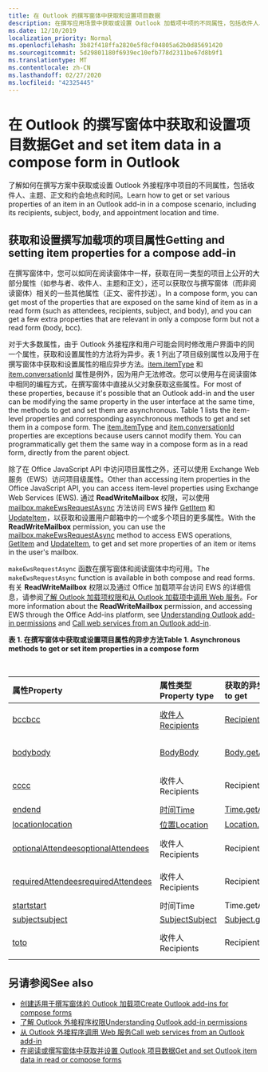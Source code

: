 ```yaml
---
title: 在 Outlook 的撰写窗体中获取和设置项目数据
description: 在撰写应用场景中获取或设置 Outlook 加载项中项的不同属性，包括收件人、主题、正文和约会地点和时间。
ms.date: 12/10/2019
localization_priority: Normal
ms.openlocfilehash: 3b82f418ffa2820e5f8cf04805a62b0d85691420
ms.sourcegitcommit: 5d29801180f6939ec10efb778d2311be67d8b9f1
ms.translationtype: MT
ms.contentlocale: zh-CN
ms.lasthandoff: 02/27/2020
ms.locfileid: "42325445"
---
```

# <a name="get-and-set-item-data-in-a-compose-form-in-outlook"></a><span data-ttu-id="1ac10-103">在 Outlook 的撰写窗体中获取和设置项目数据</span><span class="sxs-lookup"><span data-stu-id="1ac10-103">Get and set item data in a compose form in Outlook</span></span>

<span data-ttu-id="1ac10-104">了解如何在撰写方案中获取或设置 Outlook 外接程序中项目的不同属性，包括收件人、主题、正文和约会地点和时间。</span><span class="sxs-lookup"><span data-stu-id="1ac10-104">Learn how to get or set various properties of an item in an Outlook add-in in a compose scenario, including its recipients, subject, body, and appointment location and time.</span></span>

## <a name="getting-and-setting-item-properties-for-a-compose-add-in"></a><span data-ttu-id="1ac10-105">获取和设置撰写加载项的项目属性</span><span class="sxs-lookup"><span data-stu-id="1ac10-105">Getting and setting item properties for a compose add-in</span></span>

<span data-ttu-id="1ac10-106">在撰写窗体中，您可以如同在阅读窗体中一样，获取在同一类型的项目上公开的大部分属性（如参与者、收件人、主题和正文），还可以获取仅与撰写窗体（而非阅读窗体）相关的一些其他属性（正文、密件抄送）。</span><span class="sxs-lookup"><span data-stu-id="1ac10-106">In a compose form, you can get most of the properties that are exposed on the same kind of item as in a read form (such as attendees, recipients, subject, and body), and you can get a few extra properties that are relevant in only a compose form but not a read form (body, bcc).</span></span>

<span data-ttu-id="1ac10-p101">对于大多数属性，由于 Outlook 外接程序和用户可能会同时修改用户界面中的同一个属性，获取和设置属性的方法将为异步。表 1 列出了项目级别属性以及用于在撰写窗体中获取和设置属性的相应异步方法。[item.itemType](../reference/objectmodel/preview-requirement-set/office.context.mailbox.item.md#properties) 和 [item.conversationId](../reference/objectmodel/preview-requirement-set/office.context.mailbox.item.md#properties) 属性是例外，因为用户无法修改。您可以使用与在阅读窗体中相同的编程方式，在撰写窗体中直接从父对象获取这些属性。</span><span class="sxs-lookup"><span data-stu-id="1ac10-p101">For most of these properties, because it's possible that an Outlook add-in and the user can be modifying the same property in the user interface at the same time, the methods to get and set them are asynchronous. Table 1 lists the item-level properties and corresponding asynchronous methods to get and set them in a compose form. The  [item.itemType](../reference/objectmodel/preview-requirement-set/office.context.mailbox.item.md#properties) and [item.conversationId](../reference/objectmodel/preview-requirement-set/office.context.mailbox.item.md#properties) properties are exceptions because users cannot modify them. You can programmatically get them the same way in a compose form as in a read form, directly from the parent object.</span></span>

<span data-ttu-id="1ac10-111">除了在 Office JavaScript API 中访问项目属性之外，还可以使用 Exchange Web 服务（EWS）访问项目级属性。</span><span class="sxs-lookup"><span data-stu-id="1ac10-111">Other than accessing item properties in the Office JavaScript API, you can access item-level properties using Exchange Web Services (EWS).</span></span> <span data-ttu-id="1ac10-112">通过 **ReadWriteMailbox** 权限，可以使用 [mailbox.makeEwsRequestAsync](../reference/objectmodel/preview-requirement-set/office.context.mailbox.md#methods) 方法访问 EWS 操作 [GetItem](/exchange/client-developer/web-service-reference/getitem-operation) 和 [UpdateItem](/exchange/client-developer/web-service-reference/updateitem-operation)，以获取和设置用户邮箱中的一个或多个项目的更多属性。</span><span class="sxs-lookup"><span data-stu-id="1ac10-112">With the **ReadWriteMailbox** permission, you can use the [mailbox.makeEwsRequestAsync](../reference/objectmodel/preview-requirement-set/office.context.mailbox.md#methods) method to access EWS operations, [GetItem](/exchange/client-developer/web-service-reference/getitem-operation) and [UpdateItem](/exchange/client-developer/web-service-reference/updateitem-operation), to get and set more properties of an item or items in the user's mailbox.</span></span>

<span data-ttu-id="1ac10-113">`makeEwsRequestAsync` 函数在撰写窗体和阅读窗体中均可用。</span><span class="sxs-lookup"><span data-stu-id="1ac10-113">The `makeEwsRequestAsync` function is available in both compose and read forms.</span></span> <span data-ttu-id="1ac10-114">有关 **ReadWriteMailbox** 权限以及通过 Office 加载项平台访问 EWS 的详细信息，请参阅[了解 Outlook 加载项权限](understanding-outlook-add-in-permissions.md)和[从 Outlook 加载项中调用 Web 服务](web-services.md)。</span><span class="sxs-lookup"><span data-stu-id="1ac10-114">For more information about the **ReadWriteMailbox** permission, and accessing EWS through the Office Add-ins platform, see [Understanding Outlook add-in permissions](understanding-outlook-add-in-permissions.md) and [Call web services from an Outlook add-in](web-services.md).</span></span>

<span data-ttu-id="1ac10-115">**表 1. 在撰写窗体中获取或设置项目属性的异步方法**</span><span class="sxs-lookup"><span data-stu-id="1ac10-115">**Table 1. Asynchronous methods to get or set item properties in a compose form**</span></span>

<br/>

| <span data-ttu-id="1ac10-116">属性</span><span class="sxs-lookup"><span data-stu-id="1ac10-116">Property</span></span> | <span data-ttu-id="1ac10-117">属性类型</span><span class="sxs-lookup"><span data-stu-id="1ac10-117">Property type</span></span> | <span data-ttu-id="1ac10-118">获取的异步方法</span><span class="sxs-lookup"><span data-stu-id="1ac10-118">Asynchronous method to get</span></span> | <span data-ttu-id="1ac10-119">设置的异步方法</span><span class="sxs-lookup"><span data-stu-id="1ac10-119">Asynchronous method(s) to set</span></span> |
|:-----|:-----|:-----|:-----|
|[<span data-ttu-id="1ac10-120">bcc</span><span class="sxs-lookup"><span data-stu-id="1ac10-120">bcc</span></span>](../reference/objectmodel/preview-requirement-set/office.context.mailbox.item.md#properties)|[<span data-ttu-id="1ac10-121">收件人</span><span class="sxs-lookup"><span data-stu-id="1ac10-121">Recipients</span></span>](/javascript/api/outlook/office.Recipients)|[<span data-ttu-id="1ac10-122">Recipients.getAsync</span><span class="sxs-lookup"><span data-stu-id="1ac10-122">Recipients.getAsync</span></span>](/javascript/api/outlook/office.Recipients#getasync-options--callback-)|<span data-ttu-id="1ac10-123">[Recipients.addAsync](/javascript/api/outlook/office.Recipients#addasync-recipients--options--callback-), [Recipients.setAsync](/javascript/api/outlook/office.Recipients#setasync-recipients--options--callback-)</span><span class="sxs-lookup"><span data-stu-id="1ac10-123">[Recipients.addAsync](/javascript/api/outlook/office.Recipients#addasync-recipients--options--callback-), [Recipients.setAsync](/javascript/api/outlook/office.Recipients#setasync-recipients--options--callback-)</span></span>|
|[<span data-ttu-id="1ac10-124">body</span><span class="sxs-lookup"><span data-stu-id="1ac10-124">body</span></span>](../reference/objectmodel/preview-requirement-set/office.context.mailbox.item.md#properties)|[<span data-ttu-id="1ac10-125">Body</span><span class="sxs-lookup"><span data-stu-id="1ac10-125">Body</span></span>](/javascript/api/outlook/office.Body)|[<span data-ttu-id="1ac10-126">Body.getAsync</span><span class="sxs-lookup"><span data-stu-id="1ac10-126">Body.getAsync</span></span>](/javascript/api/outlook/office.Body#getasync-coerciontype--options--callback-)|<span data-ttu-id="1ac10-127">[Body.prependAsync](/javascript/api/outlook/office.Body#prependasync-data--options--callback-), [Body.setAsync](/javascript/api/outlook/office.Body#setasync-data--options--callback-), [Body.setSelectedDataAsync](/javascript/api/outlook/office.Body#setselecteddataasync-data--options--callback-)</span><span class="sxs-lookup"><span data-stu-id="1ac10-127">[Body.prependAsync](/javascript/api/outlook/office.Body#prependasync-data--options--callback-), [Body.setAsync](/javascript/api/outlook/office.Body#setasync-data--options--callback-), [Body.setSelectedDataAsync](/javascript/api/outlook/office.Body#setselecteddataasync-data--options--callback-)</span></span>|
|[<span data-ttu-id="1ac10-128">cc</span><span class="sxs-lookup"><span data-stu-id="1ac10-128">cc</span></span>](../reference/objectmodel/preview-requirement-set/office.context.mailbox.item.md#properties)|<span data-ttu-id="1ac10-129">收件人</span><span class="sxs-lookup"><span data-stu-id="1ac10-129">Recipients</span></span>|<span data-ttu-id="1ac10-130">Recipients.getAsync</span><span class="sxs-lookup"><span data-stu-id="1ac10-130">Recipients.getAsync</span></span>|<span data-ttu-id="1ac10-131">Recipients.addAsync Recipients.setAsync</span><span class="sxs-lookup"><span data-stu-id="1ac10-131">Recipients.addAsync Recipients.setAsync</span></span>|
|[<span data-ttu-id="1ac10-132">end</span><span class="sxs-lookup"><span data-stu-id="1ac10-132">end</span></span>](../reference/objectmodel/preview-requirement-set/office.context.mailbox.item.md#properties)|[<span data-ttu-id="1ac10-133">时间</span><span class="sxs-lookup"><span data-stu-id="1ac10-133">Time</span></span>](/javascript/api/outlook/office.Time)|[<span data-ttu-id="1ac10-134">Time.getAsync</span><span class="sxs-lookup"><span data-stu-id="1ac10-134">Time.getAsync</span></span>](/javascript/api/outlook/office.Time#getasync-options--callback-)|[<span data-ttu-id="1ac10-135">Time.setAsync</span><span class="sxs-lookup"><span data-stu-id="1ac10-135">Time.setAsync</span></span>](/javascript/api/outlook/office.Time#setasync-datetime--options--callback-)|
|[<span data-ttu-id="1ac10-136">location</span><span class="sxs-lookup"><span data-stu-id="1ac10-136">location</span></span>](../reference/objectmodel/preview-requirement-set/office.context.mailbox.item.md#properties)|[<span data-ttu-id="1ac10-137">位置</span><span class="sxs-lookup"><span data-stu-id="1ac10-137">Location</span></span>](/javascript/api/outlook/office.Location)|[<span data-ttu-id="1ac10-138">Location.getAsync</span><span class="sxs-lookup"><span data-stu-id="1ac10-138">Location.getAsync</span></span>](/javascript/api/outlook/office.Location#getasync-options--callback-)|[<span data-ttu-id="1ac10-139">Location.setAsync</span><span class="sxs-lookup"><span data-stu-id="1ac10-139">Location.setAsync</span></span>](/javascript/api/outlook/office.Location#setasync-location--options--callback-)|
|[<span data-ttu-id="1ac10-140">optionalAttendees</span><span class="sxs-lookup"><span data-stu-id="1ac10-140">optionalAttendees</span></span>](../reference/objectmodel/preview-requirement-set/office.context.mailbox.item.md#properties)|<span data-ttu-id="1ac10-141">收件人</span><span class="sxs-lookup"><span data-stu-id="1ac10-141">Recipients</span></span>|<span data-ttu-id="1ac10-142">Recipients.getAsync</span><span class="sxs-lookup"><span data-stu-id="1ac10-142">Recipients.getAsync</span></span>|<span data-ttu-id="1ac10-143">Recipients.addAsync Recipients.setAsync</span><span class="sxs-lookup"><span data-stu-id="1ac10-143">Recipients.addAsync Recipients.setAsync</span></span>|
|[<span data-ttu-id="1ac10-144">requiredAttendees</span><span class="sxs-lookup"><span data-stu-id="1ac10-144">requiredAttendees</span></span>](../reference/objectmodel/preview-requirement-set/office.context.mailbox.item.md#properties)|<span data-ttu-id="1ac10-145">收件人</span><span class="sxs-lookup"><span data-stu-id="1ac10-145">Recipients</span></span>|<span data-ttu-id="1ac10-146">Recipients.getAsync</span><span class="sxs-lookup"><span data-stu-id="1ac10-146">Recipients.getAsync</span></span>|<span data-ttu-id="1ac10-147">Recipients.addAsync Recipients.setAsync</span><span class="sxs-lookup"><span data-stu-id="1ac10-147">Recipients.addAsync Recipients.setAsync</span></span>|
|[<span data-ttu-id="1ac10-148">start</span><span class="sxs-lookup"><span data-stu-id="1ac10-148">start</span></span>](../reference/objectmodel/preview-requirement-set/office.context.mailbox.item.md#properties)|<span data-ttu-id="1ac10-149">时间</span><span class="sxs-lookup"><span data-stu-id="1ac10-149">Time</span></span>|<span data-ttu-id="1ac10-150">Time.getAsync</span><span class="sxs-lookup"><span data-stu-id="1ac10-150">Time.getAsync</span></span>|<span data-ttu-id="1ac10-151">Time.setAsync</span><span class="sxs-lookup"><span data-stu-id="1ac10-151">Time.setAsync</span></span>|
|[<span data-ttu-id="1ac10-152">subject</span><span class="sxs-lookup"><span data-stu-id="1ac10-152">subject</span></span>](../reference/objectmodel/preview-requirement-set/office.context.mailbox.item.md#properties)|[<span data-ttu-id="1ac10-153">Subject</span><span class="sxs-lookup"><span data-stu-id="1ac10-153">Subject</span></span>](/javascript/api/outlook/office.Subject)|[<span data-ttu-id="1ac10-154">Subject.getAsync</span><span class="sxs-lookup"><span data-stu-id="1ac10-154">Subject.getAsync</span></span>](/javascript/api/outlook/office.Subject#getasync-options--callback-)|[<span data-ttu-id="1ac10-155">Subject.setAsync</span><span class="sxs-lookup"><span data-stu-id="1ac10-155">Subject.setAsync</span></span>](/javascript/api/outlook/office.Subject#setasync-subject--options--callback-)|
|[<span data-ttu-id="1ac10-156">to</span><span class="sxs-lookup"><span data-stu-id="1ac10-156">to</span></span>](../reference/objectmodel/preview-requirement-set/office.context.mailbox.item.md#properties)|<span data-ttu-id="1ac10-157">收件人</span><span class="sxs-lookup"><span data-stu-id="1ac10-157">Recipients</span></span>|<span data-ttu-id="1ac10-158">Recipients.getAsync</span><span class="sxs-lookup"><span data-stu-id="1ac10-158">Recipients.getAsync</span></span>|<span data-ttu-id="1ac10-159">Recipients.addAsync Recipients.setAsync</span><span class="sxs-lookup"><span data-stu-id="1ac10-159">Recipients.addAsync Recipients.setAsync</span></span>|

## <a name="see-also"></a><span data-ttu-id="1ac10-160">另请参阅</span><span class="sxs-lookup"><span data-stu-id="1ac10-160">See also</span></span>

- [<span data-ttu-id="1ac10-161">创建适用于撰写窗体的 Outlook 加载项</span><span class="sxs-lookup"><span data-stu-id="1ac10-161">Create Outlook add-ins for compose forms</span></span>](compose-scenario.md)
- [<span data-ttu-id="1ac10-162">了解 Outlook 外接程序权限</span><span class="sxs-lookup"><span data-stu-id="1ac10-162">Understanding Outlook add-in permissions</span></span>](understanding-outlook-add-in-permissions.md)
- [<span data-ttu-id="1ac10-163">从 Outlook 外接程序调用 Web 服务</span><span class="sxs-lookup"><span data-stu-id="1ac10-163">Call web services from an Outlook add-in</span></span>](web-services.md)
- [<span data-ttu-id="1ac10-164">在阅读或撰写窗体中获取并设置 Outlook 项目数据</span><span class="sxs-lookup"><span data-stu-id="1ac10-164">Get and set Outlook item data in read or compose forms</span></span>](item-data.md)
